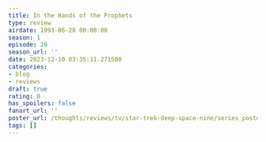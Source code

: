 ```yaml
---
title: In the Hands of the Prophets
type: review
airdate: 1993-06-20 00:00:00
season: 1
episode: 20
season_url: ''
date: 2023-12-10 03:35:11.271500
categories:
- blog
- reviews
draft: true
rating: 0
has_spoilers: false
fanart_url: ''
poster_url: /thoughts/reviews/tv/star-trek-deep-space-nine/series_poster.jpg
tags: []
---
```


